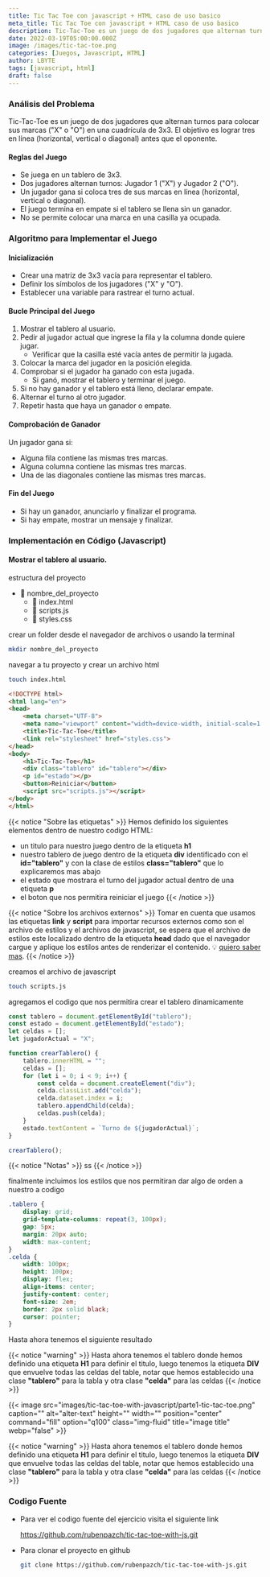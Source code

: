 ```yaml
---
title: Tic Tac Toe con javascript + HTML caso de uso basico
meta_title: Tic Tac Toe con javascript + HTML caso de uso basico
description: Tic-Tac-Toe es un juego de dos jugadores que alternan turnos para colocar sus marcas ('X' o 'O') en una cuadrícula de 3x3. El objetivo es lograr tres en línea (horizontal, vertical o diagonal) antes que el oponente.
date: 2022-03-19T05:00:00.000Z
image: /images/tic-tac-toe.png
categories: [Juegos, Javascript, HTML]
author: LBYTE
tags: [javascript, html]
draft: false
---
```



### Análisis del Problema

Tic-Tac-Toe es un juego de dos jugadores que alternan turnos para colocar sus marcas ("X" o "O") en una cuadrícula de 3x3. El objetivo es lograr tres en línea (horizontal, vertical o diagonal) antes que el oponente.

#### Reglas del Juego

* Se juega en un tablero de 3x3.
* Dos jugadores alternan turnos: Jugador 1 ("X") y Jugador 2 ("O").
* Un jugador gana si coloca tres de sus marcas en línea (horizontal, vertical o diagonal).
* El juego termina en empate si el tablero se llena sin un ganador.
* No se permite colocar una marca en una casilla ya ocupada.

### Algoritmo para Implementar el Juego

#### Inicialización

* Crear una matriz de 3x3 vacía para representar el tablero.
* Definir los símbolos de los jugadores ("X" y "O").
* Establecer una variable para rastrear el turno actual.

#### Bucle Principal del Juego

1. Mostrar el tablero al usuario.
2. Pedir al jugador actual que ingrese la fila y la columna donde quiere jugar.
   - Verificar que la casilla esté vacía antes de permitir la jugada.
3. Colocar la marca del jugador en la posición elegida.
4. Comprobar si el jugador ha ganado con esta jugada.
   - Si ganó, mostrar el tablero y terminar el juego.
5. Si no hay ganador y el tablero está lleno, declarar empate.
6. Alternar el turno al otro jugador.
7. Repetir hasta que haya un ganador o empate.

#### Comprobación de Ganador

Un jugador gana si:

* Alguna fila contiene las mismas tres marcas.
* Alguna columna contiene las mismas tres marcas.
* Una de las diagonales contiene las mismas tres marcas.

#### Fin del Juego

* Si hay un ganador, anunciarlo y finalizar el programa.
* Si hay empate, mostrar un mensaje y finalizar.

### Implementación en Código (Javascript)

#### Mostrar el tablero al usuario.

estructura del proyecto
* 📂 nombre_del_proyecto
  * 📄 index.html
  * 📄 scripts.js
  * 📄 styles.css


crear un folder desde el navegador de archivos o usando la terminal

```bash
mkdir nombre_del_proyecto
```

navegar a tu proyecto y crear un archivo html

```bash
touch index.html
```

```html
<!DOCTYPE html>
<html lang="en">
<head>
    <meta charset="UTF-8">
    <meta name="viewport" content="width=device-width, initial-scale=1.0">
    <title>Tic-Tac-Toe</title>
    <link rel="stylesheet" href="styles.css">
</head>
<body>
    <h1>Tic-Tac-Toe</h1>
    <div class="tablero" id="tablero"></div>
    <p id="estado"></p>
    <button>Reiniciar</button>
    <script src="scripts.js"></script>
</body>
</html>
```

{{< notice "Sobre las etiquetas" >}}
Hemos definido los siguientes elementos dentro de nuestro codigo HTML:
* un titulo para nuestro juego dentro de la etiqueta **h1**
* nuestro tablero de juego dentro de la etiqueta **div** identificado con el **id="tablero"** y con la clase de estilos **class="tablero"** que lo explicaremos mas abajo
* el estado que mostrara el turno del jugador actual dentro de una etiqueta **p**
* el boton que nos permitira reiniciar el juego
{{< /notice >}}


{{< notice "Sobre los archivos externos" >}}
Tomar en cuenta que usamos las etiquetas **link** y **script** para importar recursos externos como son el archivo de estilos y el archivos de javascript, se espera que el archivo de estilos este localizado dentro de la etiqueta **head** dado que el navegador cargue y aplique los estilos antes de renderizar el contenido. 💡 [quiero saber mas](/blog/ubicacion-estilos-scripts-en-html/).
{{< /notice >}}

creamos el archivo de javascript

```bash
touch scripts.js
```

agregamos el codigo que nos permitira crear el tablero dinamicamente

```javascript
const tablero = document.getElementById("tablero");
const estado = document.getElementById("estado");
let celdas = [];
let jugadorActual = "X";

function crearTablero() {
    tablero.innerHTML = "";
    celdas = [];
    for (let i = 0; i < 9; i++) {
        const celda = document.createElement("div");
        celda.classList.add("celda");
        celda.dataset.index = i;
        tablero.appendChild(celda);
        celdas.push(celda);
    }
    estado.textContent = `Turno de ${jugadorActual}`;
}

crearTablero();
```

{{< notice "Notas" >}}
ss
{{< /notice >}}

        
finalmente incluimos los estilos que nos permitiran dar algo de orden a nuestro a codigo

```css
.tablero {
    display: grid;
    grid-template-columns: repeat(3, 100px);
    gap: 5px;
    margin: 20px auto;
    width: max-content;
}
.celda {
    width: 100px;
    height: 100px;
    display: flex;
    align-items: center;
    justify-content: center;
    font-size: 2em;
    border: 2px solid black;
    cursor: pointer;
}
```

Hasta ahora tenemos el siguiente resultado

{{< notice "warning" >}}
Hasta ahora tenemos el tablero donde hemos definido una etiqueta **H1** para definir el titulo, luego tenemos la etiqueta **DIV** que envuelve todas las celdas del table, notar que hemos establecido una clase **"tablero"** para la tabla y otra clase **"celda"** para las celdas
{{< /notice >}}

{{< image src="images/tic-tac-toe-with-javascript/parte1-tic-tac-toe.png" caption="" alt="alter-text" height="" width="" position="center" command="fill" option="q100" class="img-fluid" title="image title"  webp="false" >}}


{{< notice "warning" >}}
Hasta ahora tenemos el tablero donde hemos definido una etiqueta **H1** para definir el titulo, luego tenemos la etiqueta **DIV** que envuelve todas las celdas del table, notar que hemos establecido una clase **"tablero"** para la tabla y otra clase **"celda"** para las celdas
{{< /notice >}}


### Codigo Fuente

-   Para ver el codigo fuente del ejercicio visita el siguiente link

     <https://github.com/rubenpazch/tic-tac-toe-with-js.git>

-   Para clonar el proyecto en github

    ```bash
    git clone https://github.com/rubenpazch/tic-tac-toe-with-js.git
    ```
